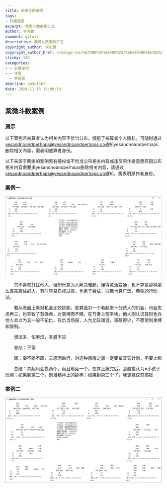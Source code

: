 ```yaml
---
title: 紫微斗数案例
tags:
- 封建迷信
excerpt: 紫微斗数案例汇总
author: 李岚霏
comment: gitalk
description: 紫微斗数案例汇总
copyright_author: 李岚霏
copyright_author_href: /categories/%E4%BD%9C%E8%80%85/%E6%9D%8E%E5%B2%9A%E9%9C%8F/
sticky: 102
categories:
- - 封建迷信
- - 作者
  - 李岚霏
abbrlink: ab3cf46f
date: 2024-11-15 13:00:10
---
```


## 紫微斗数案例

### 提示

以下案例若被算者认为相关内容不恰当公布，侵犯了被算者个人隐私，可随时通过<yesandnoandperhaps@yesandnoandperhaps.cn>通知yesandnoandperhaps删除相关内容，需表明被算者身份。

以下来源于网络的案例若有侵权或不恰当公布相关内容或违反原作者意愿原因公布相关内容需要求yesandnoandperhaps删除相关内容，请通过<yesandnoandperhaps@yesandnoandperhaps.cn>通知，需表明原作者身份。

### 案例一

![](/img/img/20241115-134700.png)

&emsp;&emsp;其不喜欢打扰他人，但却乐意为人解决难题，懂得灵活变通，也不算是那种那么直来直往的人，有时容易自视过高，也勇于尝试，兴趣也算广泛，典型的行动派。

&emsp;&emsp;若从表面上看对机会比较挑剔，就算面对一个看起来十分诱人的机会，也会思虑再三，也导致了劳碌命，对事博而不精，在节奏上短平快，他人刚认识其时也许他人会以为其一般不记仇，有仇当场报，人为比较谦逊，事惹得少，不愿受到束缚和限制。

&emsp;&emsp;想法多，怕麻烦，多避不进

&emsp;&emsp;总结：不富

&emsp;&emsp;情：要不骄不躁，三思而后行，对这种感情之事一定要留其它计划，不要上瘾

&emsp;&emsp;总结：其起码会换两个，而且前面一个，在其上瘾完后，会直接认为=小孩子玩闹；如果到第二个，别当精神上的舔狗；如果到第三个了，我更建议其搞钱

### 案例二

![](/img/img/20241115-134040.png)
